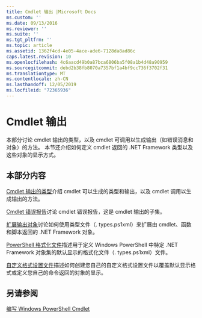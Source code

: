 ```yaml
---
title: Cmdlet 输出 |Microsoft Docs
ms.custom: ''
ms.date: 09/13/2016
ms.reviewer: ''
ms.suite: ''
ms.tgt_pltfrm: ''
ms.topic: article
ms.assetid: 1362f4cd-4e05-4ace-ade6-7128da8ad86c
caps.latest.revision: 10
ms.openlocfilehash: 4c6aacd49b0a87bca6806ba5f08a1b4d48a90959
ms.sourcegitcommit: debd2b38fb8070a7357bf1a4bf9cc736f3702f31
ms.translationtype: MT
ms.contentlocale: zh-CN
ms.lasthandoff: 12/05/2019
ms.locfileid: "72365936"
---
```

# <a name="cmdlet-output"></a>Cmdlet 输出

本部分讨论 cmdlet 输出的类型，以及 cmdlet 可调用以生成输出（如错误消息和对象）的方法。 本节还介绍如何定义 cmdlet 返回的 .NET Framework 类型以及这些对象的显示方式。

## <a name="in-this-section"></a>本部分内容

[Cmdlet 输出的类型](./types-of-cmdlet-output.md)介绍 cmdlet 可以生成的类型和输出，以及 cmdlet 调用以生成输出的方法。

[Cmdlet 错误报告](./cmdlet-error-reporting.md)讨论 cmdlet 错误报告，这是 cmdlet 输出的子集。

[扩展输出对象](./extending-output-objects.md)讨论如何使用类型文件（. types.ps1xml）来扩展由 cmdlet、函数和脚本返回的 .NET Framework 对象。

[PowerShell 格式化文件](../format/powershell-formatting-files.md)描述用于定义 Windows PowerShell 中特定 .NET Framework 对象集的默认显示的格式化文件（. types.ps1xml）文件。

[自定义格式设置文件](./custom-formatting-files.md)描述如何创建您自己的自定义格式设置文件以覆盖默认显示格式或定义您自己的命令返回的对象的显示。

## <a name="see-also"></a>另请参阅

[编写 Windows PowerShell Cmdlet](./writing-a-windows-powershell-cmdlet.md)

